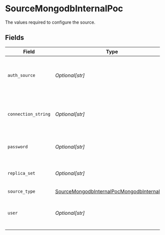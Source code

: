 # SourceMongodbInternalPoc

The values required to configure the source.


## Fields

| Field                                                                                                           | Type                                                                                                            | Required                                                                                                        | Description                                                                                                     | Example                                                                                                         |
| --------------------------------------------------------------------------------------------------------------- | --------------------------------------------------------------------------------------------------------------- | --------------------------------------------------------------------------------------------------------------- | --------------------------------------------------------------------------------------------------------------- | --------------------------------------------------------------------------------------------------------------- |
| `auth_source`                                                                                                   | *Optional[str]*                                                                                                 | :heavy_minus_sign:                                                                                              | The authentication source where the user information is stored.                                                 | admin                                                                                                           |
| `connection_string`                                                                                             | *Optional[str]*                                                                                                 | :heavy_minus_sign:                                                                                              | The connection string of the database that you want to replicate..                                              | mongodb+srv://example.mongodb.net                                                                               |
| `password`                                                                                                      | *Optional[str]*                                                                                                 | :heavy_minus_sign:                                                                                              | The password associated with this username.                                                                     |                                                                                                                 |
| `replica_set`                                                                                                   | *Optional[str]*                                                                                                 | :heavy_minus_sign:                                                                                              | The name of the replica set to be replicated.                                                                   |                                                                                                                 |
| `source_type`                                                                                                   | [SourceMongodbInternalPocMongodbInternalPoc](../../models/shared/sourcemongodbinternalpocmongodbinternalpoc.md) | :heavy_check_mark:                                                                                              | N/A                                                                                                             |                                                                                                                 |
| `user`                                                                                                          | *Optional[str]*                                                                                                 | :heavy_minus_sign:                                                                                              | The username which is used to access the database.                                                              |                                                                                                                 |